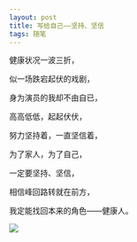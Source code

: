 ```yaml
---
layout: post
title: 写给自己——坚持、坚信
tags: 随笔
---
```


健康状况一波三折，

似一场跌宕起伏的戏剧，

身为演员的我却不由自已，

高高低低，起起伏伏，

努力坚持着，一直坚信着，

为了家人，为了自己，

一定要坚持、坚信，

相信峰回路转就在前方，

我定能找回本来的角色——健康人。

![](http://ohfv138uq.bkt.clouddn.com/jianchi.jpg)


